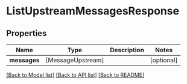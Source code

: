 # ListUpstreamMessagesResponse

## Properties
Name | Type | Description | Notes
------------ | ------------- | ------------- | -------------
**messages** | [MessageUpstream] |  | [optional] 

[[Back to Model list]](../README.md#documentation-for-models) [[Back to API list]](../README.md#documentation-for-api-endpoints) [[Back to README]](../README.md)


